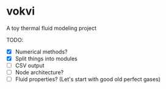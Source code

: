 # vokvi
A toy thermal fluid modeling project

TODO:

- [x] Numerical methods?
- [x] Split things into modules
- [ ] CSV output
- [ ] Node architecture?
- [ ] Fluid properties? (Let's start with good old perfect gases)
